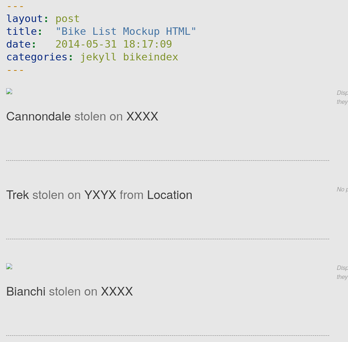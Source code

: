 ```yaml
---
layout: post
title:  "Bike List Mockup HTML"
date:   2014-05-31 18:17:09
categories: jekyll bikeindex
---
```


<ul class="bike-list">
<li>
<img src="http://placehold.it/800x450&text=super+cool+bike">
<p><span>Cannondale</span> stolen on <span>XXXX</span></p>
</li>

<li class="no-img">
<p><span>Trek</span> stolen on <span>YXYX</span> from <span>Location</span></p>  
</li>

<li>
<img src="http://placehold.it/800x450&text=another+sweet+bike">
<p><span>Bianchi</span> stolen on <span>XXXX</span></p>  
</li>
</ul>

<style>

body {
  font-size: 2em;
  line-height: 1.5; 
  background: #e7e7e7 url(../images/body-bg.png) 0 0 repeat;
  font-family: 'Raleway','Helvetica Neue', Helvetica, Arial, serif;
  text-shadow: 0 1px 0 rgba(255, 255, 255, 0.8);
  color: #6d6d6d;
}

a {
  color: #d5000d;
}
a:hover {
  color: #c5000c;
}

ul.bike-list {
    margin-left: 0;
    padding-left: 0;
}

ul.bike-list li {
    border-bottom: 1px dashed;
    padding-bottom: 2em;
    margin-bottom: 2em;
    position: relative;
    list-style: none;
    padding-left: 0;
}

ul.bike-list li span {
  color: #3a3a3a;
  font-weight: 300;
}

ul.bike-list li:after {
  content: 'Display photo if they have it';
  width: 130px;
  position: absolute;
  top: 0px;
  right: -150px;
  display: block;
  font-size: .5em;
  font-style: italic;
  color: rgb(153, 153, 153);
}

ul.bike-list li.no-img:after {
  content: 'No photo';
}

ul.bike-list img {
    max-width: 100%;
}

</style>

[jekyll-gh]: https://github.com/jekyll/jekyll
[jekyll]:    http://jekyllrb.com
